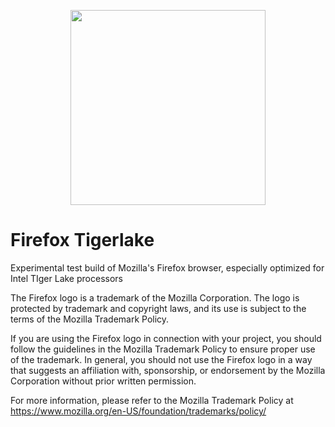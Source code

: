 

<p align="center">
  <img src="https://user-images.githubusercontent.com/97128346/218299719-89452ff4-f99f-4cb5-86a2-9f8b88dc0483.png" width="312" height="312">
</p>


# Firefox Tigerlake
Experimental test build of Mozilla's Firefox browser, especially optimized for Intel TIger Lake processors







The Firefox logo is a trademark of the Mozilla Corporation. The logo is protected by trademark and copyright laws, and its use is subject to the terms of the Mozilla Trademark Policy.

If you are using the Firefox logo in connection with your project, you should follow the guidelines in the Mozilla Trademark Policy to ensure proper use of the trademark. In general, you should not use the Firefox logo in a way that suggests an affiliation with, sponsorship, or endorsement by the Mozilla Corporation without prior written permission.

For more information, please refer to the Mozilla Trademark Policy at https://www.mozilla.org/en-US/foundation/trademarks/policy/
